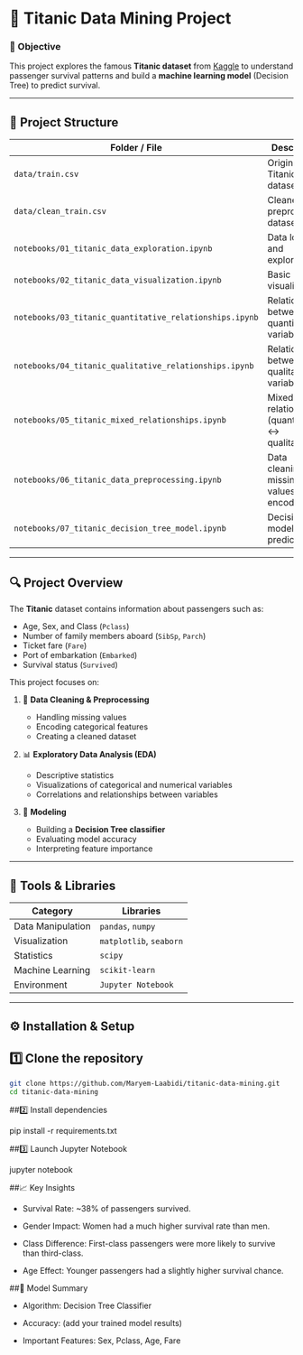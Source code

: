 # 🚢 Titanic Data Mining Project

### 🎯 Objective
This project explores the famous **Titanic dataset** from [Kaggle](https://www.kaggle.com/c/titanic) to understand passenger survival patterns and build a **machine learning model** (Decision Tree) to predict survival.

---

## 📂 Project Structure

| Folder / File                                           | Description                                      |
| ------------------------------------------------------- | ------------------------------------------------ |
| `data/train.csv`                                        | Original Titanic dataset                         |
| `data/clean_train.csv`                                  | Cleaned and preprocessed dataset                 |
| `notebooks/01_titanic_data_exploration.ipynb`           | Data loading and exploration                     |
| `notebooks/02_titanic_data_visualization.ipynb`         | Basic visualizations                             |
| `notebooks/03_titanic_quantitative_relationships.ipynb` | Relationships between quantitative variables     |
| `notebooks/04_titanic_qualitative_relationships.ipynb`  | Relationships between qualitative variables      |
| `notebooks/05_titanic_mixed_relationships.ipynb`        | Mixed relationships (quantitative ↔ qualitative) |
| `notebooks/06_titanic_data_preprocessing.ipynb`         | Data cleaning, missing values, encoding          |
| `notebooks/07_titanic_decision_tree_model.ipynb`        | Decision Tree model and prediction               |


---

## 🔍 Project Overview

The **Titanic** dataset contains information about passengers such as:
- Age, Sex, and Class (`Pclass`)
- Number of family members aboard (`SibSp`, `Parch`)
- Ticket fare (`Fare`)
- Port of embarkation (`Embarked`)
- Survival status (`Survived`)

This project focuses on:
1. 🧹 **Data Cleaning & Preprocessing**  
   - Handling missing values  
   - Encoding categorical features  
   - Creating a cleaned dataset  

2. 📊 **Exploratory Data Analysis (EDA)**  
   - Descriptive statistics  
   - Visualizations of categorical and numerical variables  
   - Correlations and relationships between variables  

3. 🌲 **Modeling**  
   - Building a **Decision Tree classifier**  
   - Evaluating model accuracy  
   - Interpreting feature importance  

---

## 🧰 Tools & Libraries

| Category | Libraries |
|-----------|------------|
| Data Manipulation | `pandas`, `numpy` |
| Visualization | `matplotlib`, `seaborn` |
| Statistics | `scipy` |
| Machine Learning | `scikit-learn` |
| Environment | `Jupyter Notebook` |

---

## ⚙️ Installation & Setup

## 1️⃣ Clone the repository
```bash
git clone https://github.com/Maryem-Laabidi/titanic-data-mining.git
cd titanic-data-mining
``` 

##2️⃣ Install dependencies

pip install -r requirements.txt

##3️⃣ Launch Jupyter Notebook

jupyter notebook

##📈 Key Insights

- Survival Rate: ~38% of passengers survived.

- Gender Impact: Women had a much higher survival rate than men.

- Class Difference: First-class passengers were more likely to survive than third-class.

- Age Effect: Younger passengers had a slightly higher survival chance.

##🤖 Model Summary

- Algorithm: Decision Tree Classifier

- Accuracy: (add your trained model results)

- Important Features: Sex, Pclass, Age, Fare




